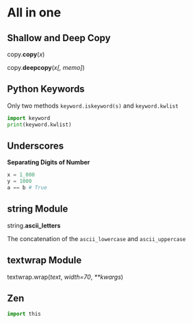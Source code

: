 # All in one

## Shallow and Deep Copy

copy.**copy**\(_x_\)

copy.**deepcopy**\(_x\[, memo\]_\)

## Python Keywords

Only two methods `keyword.iskeyword(s)` and `keyword.kwlist`

```python
import keyword
print(keyword.kwlist)
```

## Underscores

**Separating Digits of Number**

```python
x = 1_000
y = 1000
a == b # True
```

## string Module

string.**ascii\_letters**

The concatenation of the `ascii_lowercase` and `ascii_uppercase` 

## textwrap Module

textwrap.wrap\(_text_, _width=70_, _\*\*kwargs_\)

## Zen

```python
import this
```

